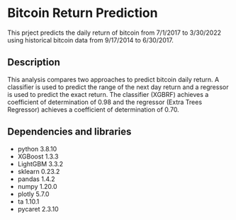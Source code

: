 # Bitcoin Return Prediction

This prject predicts the daily return of bitcoin from 7/1/2017 to 3/30/2022 using historical bitcoin data from 9/17/2014 to 6/30/2017.

## Description
This analysis compares two approaches to predict bitcoin daily return. A classifier is used to predict the range of the next day return and a regressor is used to predict the exact return. The classifier (XGBRF) achieves a coefficient of determination of 0.98 and the regressor (Extra Trees Regressor) achieves a coefficient of determination of 0.70. 

## Dependencies and libraries
- python 3.8.10
- XGBoost 1.3.3
- LightGBM 3.3.2
- sklearn 0.23.2
- pandas 1.4.2
- numpy 1.20.0
- plotly 5.7.0
- ta 1.10.1
- pycaret 2.3.10 
